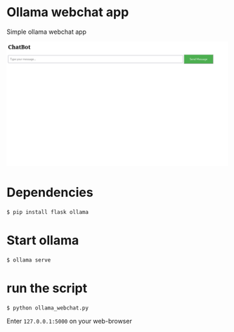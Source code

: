 # Ollama webchat app
Simple ollama webchat app

<img src="https://github.com/Lepidos/ollama_webchat_app/blob/main/ChatBot.png"> </img>

# Dependencies
``$ pip install flask ollama``

# Start ollama
``$ ollama serve``

# run the script
``$ python ollama_webchat.py``

Enter ``127.0.0.1:5000`` on your web-browser
